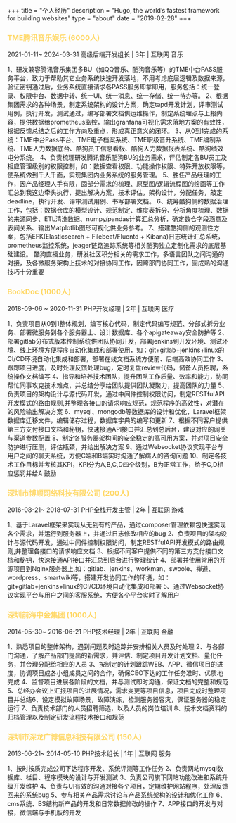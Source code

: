 +++
title = "个人经历"
description = "Hugo, the world’s fastest framework for building websites"
type = "about"
date = "2019-02-28"
+++



### <font color='#ffd866'>TME腾讯音乐娱乐 (6000人)</font>	
2021-01-11~ 2024-03-31
高级后端开发组长 | 3年 | 互联网 音乐

1、研发兼容腾讯音乐集团多BU（如QQ音乐、酷狗音乐等）的TME中台PASS服务平台，致力于帮助其它业务系统快速开发落地，不用考虑底层逻辑及数据来源，验证密钥通过后，业务系统直接请求各PASS服务即拿即用，服务包括：统一登录、权限中台、数据中转、统一UI、统一消息、统一存储、统一待办等。
2、根据集团需求的各种场景，制定系统架构的设计方案，确定tapd开发计划，评审测试用例，执行开发，测试通过，编写部署文档供运维操作，制定系统埋点与上报内容，提供数据给prometheus监控，输出granfana可视化需求落地方案的有效性，根据反馈总结之后的工作方向及重点，形成真正意义的闭环。
3、从0到1完成的系统：TME中台Pass平台、TME电子档案系统、TME职级晋升系统、TME编制系统、TME人力数据底台、酷狗员工信息看板、酷狗人力数据报表系统、酷狗绩效屯分系统。
4、负责梳理研发腾讯音乐酷狗BU的业务需求，评估制定各BU员工及相应管理级别的权限控制，如：数据查看权限、功能操作权限、特殊开放权限等，使系统做到千人千面，实现集团内业务系统的服务管理。
5、胜任产品经理的工作，因产品经理人手有限，固部分需求的梳理、原型图/逻辑流程图的绘画等工作汇总到我这边牵头执行，提出解决方案，技术评估，架构设计，分配任务，敲定deadline，执行开发、评审测试用例、书写部署文档。
6、统筹酷狗侧的数据治理工作，包括：数据仓库的模型设计、规范制定、维度表拆分、分析角度梳理、数据的来源同步、ETL清洗数据、numpy/pandas计算汇总分析，确定数仓字段涵意及表间关系、输出Matplotlib图形可视化供业务参考。
7、搭建酷狗侧的观测性方案，包括EFK(Elasticsearch + Filebeat/Fluentd + Kibana)日志统计汇总系统，prometheus监控系统，jeager链路追踪系统等相关酷狗独立定制化需求的底层基础建设。
酷狗直播业务，研发社区积分相关的需求工作，多语言团队之间沟通的对接，及各微服务架构上技术的对接协同工作，因跨部门协同工作，固成熟的沟通技巧十分重要


### <font color='#ffd866'>BookDoc (1000人)	</font>
2018-09-06 ~ 2020-11-31
PHP开发经理 | 2年 | 互联网 医疗

1、负责项目从0到1整体规划，编写核心代码，制定代码编写规范、分部式拆分业务、部署微服务到各个服务器上、设计数据库、各个apigateaway安全防护等
2、部署gitlab分布式版本控制系统供团队协同开发，部署jenkins到开发环境、测试环境、线上环境方便程序自动化集成和部署使用，如：git+gitlab+jenkins+linux的CI/CD环境自动化集成和部署，部署在线文档系统方便前、后端高效协同工作
3、跟踪项目进度，及时处理反馈处理bug，定时复盘review代码，储备人员招聘，系统操作文档编写
4、指导和培养技术团队，提升团队工作质量、效率和能力，协同帮忙同事攻克技术难点，并总结分享给团队提供团队凝聚力，提高团队的力量
5、负责项目的架构设计与源代码开发，通过中间件控制权限访问，制定RESTfulAPI开发模式的路由规则,并整理各接口的请求响应规范，规范程序的高效性，对潜在的风险输出解决方案
6、mysql、mongodb等数据库的设计和优化，Laravel框架数据库迁移文件，编辑储存过程，数据库字典的编写和更新
7、根据不同客户提供第三方支付接口文档和秘钥，快速接通API接口并汇总到总后台，建设对应的网关与渠道参数配置
8、制定各服务器架构间的安全稳定的高可用方案，并对项目安全防护进行压测，评估瓶颈，并给出解决方案
9、通过Websocket协议实现平台与用户之间的聊天系统，方便C端和B端实时沟通了解病人的咨询问题
10、制定各技术工作目标并考核其KPI，KPI分为A,B,C,D四个级别，B为正常工作，给予C,D相应惩罚并给A 鼓励


### <font color='#ffd866'>深圳市博顺网络科技有限公司 (200人)	</font>
2016-08-21~ 2018-07-31
PHP全栈开发主管 | 2年 | 互联网 游戏

1、基于Laravel框架来实现从无到有的产品，通过composer管理依赖包快速实现各个需求，并运行到服务器上，并通过日志修改相应的bug
2、负责项目的架构设计与源代码开发，通过中间件控制权限访问，制定RESTfulAPI开发模式的路由规则,并整理各接口的请求响应文档
3、根据不同客户提供不同的第三方支付接口文档和秘钥，快速接通API接口并汇总到后台进行整理统计
4、部署并使用常用的开源项目到Nginx服务器上,如：gitlab、jenkins、workman、swoole、禅道、wordpress、smartwiki等，搭建开发协同工作的环境，如：git+gitlab+jenkins+linux的CI/CD环境自动化集成和部署
5、通过Websocket协议实现平台与用户之间的客服系统，方便各个平台实时了解用户

### <font color='#ffd866'>深圳前海中金集团 (1000人)</font>
2014-05-30~ 2016-06-21
PHP技术经理 | 2年 | 互联网 金融

1、熟悉项目的整体架构，遇到问题及时追踪并安排相关人员及时处理
2、与各部门沟通，了解产品部门提出的新需求，并评估、制定项目开发计划文档、量化任务，并合理分配给相应的人员
3、按制定的计划跟踪WEB、APP、微信项目的进度，协调项目成各小组成员之间的合作，确保CEO下达的工作任务准时、优质地完成
4、监督项目进展各阶段的文档，并与测试即时沟通，保证文档的完整和规范
5、总经办会议上汇报项目的进展情况，需求变更等项目信息，项目完成时整理项目并总结6、设定模拟故障场景，故障演练，检测服务器容灾，保证服务器的稳定运行
7、负责技术部门的人员招聘筛选，以及人员的岗位培训
8、技术文档资料的归档管理以及制定研发流程技术接口和规范


### <font color='#ffd866'>深圳市深龙广博信息科技有限公司 (150人)	</font>
2013-06-21~ 2014-05-10
PHP技术组长 | 1年 | 互联网 服务


1、按时按质完成公司下达程序开发、系统评测等工作任务
2、负责网站mysql数据库、栏目、程序模块的设计与开发测试
3、负责公司旗下网站功能改进和系统升级开发维护
4、负责与UI有效的沟通对接各个项目，定期维护网站程序，处理反馈回来的系统bug 5、参与相关产品需求讨论与产品系统架构的设计和优化工作
6、cms系统、BS结构新产品的开发和日常数据修改的操作
7、APP接口的开发与对接，微信端与手机版的开发